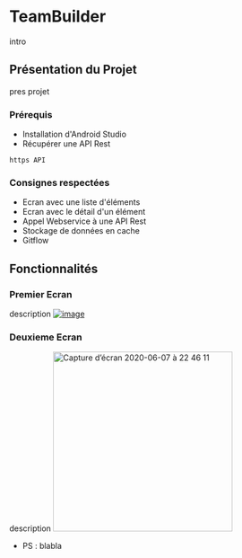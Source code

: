 # TeamBuilder

intro 

## Présentation du Projet

pres projet 

### Prérequis

* Installation d'Android Studio
* Récupérer une API Rest

```
https API
```

### Consignes respectées

* Ecran avec une liste d'éléments
* Ecran avec le détail d'un élément
* Appel Webservice à une API Rest
* Stockage de données en cache
* Gitflow

## Fonctionnalités

### Premier Ecran

description
[
![image](https://user-images.githubusercontent.com/62753668/83981900-5fd50680-a922-11ea-9c4d-12d714ed24f0.png)
](url)

### Deuxieme Ecran 

description
<img width="320" alt="Capture d’écran 2020-06-07 à 22 46 11" src="https://user-images.githubusercontent.com/62753715/83980031-b4708580-a912-11ea-8f3d-f80371c6243c.png">


* PS : blabla

